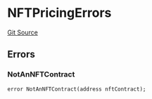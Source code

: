# NFTPricingErrors
[Git Source](https://github.com/thrackle-io/forte-rules-engine/blob/0c70bcd32f4dcc456508b64e73411cac76dd6f09/src/common/IErrors.sol)


## Errors
### NotAnNFTContract

```solidity
error NotAnNFTContract(address nftContract);
```

